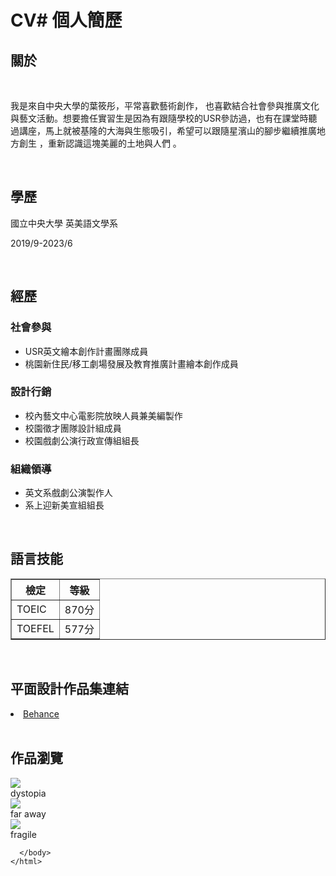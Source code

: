 # CV# 個人簡歷
<!DOCTYPE html>
<html>
 <link rel="stylesheet" href="mystyle.css"
  <body>
    <div>
      <h2>關於</h2>
      <br>
      <p>我是來自中央大學的葉筱彤，平常喜歡藝術創作，
也喜歡結合社會參與推廣文化與藝文活動。想要擔任實習生是因為有跟隨學校的USR參訪過，也有在課堂時聽過講座，馬上就被基隆的大海與生態吸引，希望可以跟隨星濱山的腳步繼續推廣地方創生 ，重新認識這塊美麗的土地與人們 。</p>
      <br>
      <h2>學歷</h2>
      <p>國立中央大學 英美語文學系</p>
      <p>2019/9-2023/6</p>
      <br>
      <h2>經歷</h2>
      <h3>社會參與</h3>
      <div>
        <ul>
          <li>USR英文繪本創作計畫團隊成員</li>
          <li>桃園新住民/移工劇場發展及教育推廣計畫繪本創作成員</li>
        </ul>
       <div>
         <h3>設計行銷</h3>
       </div>
        <ul>
          <li>校內藝文中心電影院放映人員兼美編製作</li>
          <li>校園徵才團隊設計組成員</li>
          <li>校園戲劇公演行政宣傳組組長</li>
        </ul>
       </div>
       <h3>組織領導</h3>
       <div>
        <ul>
          <li>英文系戲劇公演製作人</li>
          <li>系上迎新美宣組組長</li>
        </ul>
       </div>
      <br>
      <h2>語言技能</h2>
        <table border="1">
        <tr>
          <th>檢定</th>
          <th>等級</th>
         </tr>
         <tr>
           <td>TOEIC</td>
           <td>870分</td>
          </tr>
          <tr>
            <td>TOEFEL</td>
            <td>577分</td>
          </tr>
        </table>
      <br>
      <h2>平面設計作品集連結</h2>
      <li><a href= "https://www.behance.net/teresayeh2caf3">Behance</a></li>
      <br>
      <h2>作品瀏覽</h2>
          <div class="gallery">
           <img src="art profolio/dystopia.png">
         </a>
          <div class="remarks">
            dystopia
          </div>
        </div>
          <div class="gallery">
          <img src="https://mir-s3-cdn-cf.behance.net/projects/max_808/a02b11113640517.Y3JvcCw1ODQ5LDQ1NzUsNDMsMA.png"
          >
          <div class="remarks">
            far away
          </div>
        </div>
        <div class="gallery">
          <img src="https://mir-s3-cdn-cf.behance.net/projects/max_808/183694112044681.Y3JvcCwxMjAwLDkzOCwwLDA.jpg"
        >
          <div class="remarks">
            fragile
          </div>
        </div>

      </body>
    </html>
